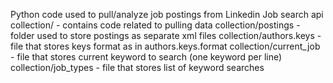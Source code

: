 Python code used to pull/analyze job postings from Linkedin Job search api
collection/ - contains code related to pulling data
collection/postings - folder used to store postings as separate xml files
collection/authors.keys - file that stores keys format as in authors.keys.format
collection/current_job - file that stores current keyword to search (one keyword per line)
collection/job_types - file that stores list of keyword searches
